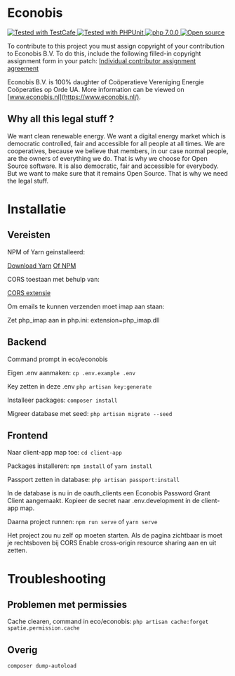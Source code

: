 # Econobis

<a href="https://github.com/DevExpress/testcafe">
    <img alt="Tested with TestCafe" src="https://img.shields.io/badge/tested%20with-TestCafe-2fa4cf.svg">
</a>

<a href="https://phpunit.de/">
    <img alt="Tested with PHPUnit" src="https://img.shields.io/badge/tested%20with-PHPUnit-green.svg">
</a>

<a href="https://php.net/">
    <img alt="php 7.0.0" src="https://img.shields.io/badge/php-%3E%3D%207.0-8892BF.svg">
</a>

<a href="https://github.com/">
    <img alt="Open source" src="https://badges.frapsoft.com/os/v1/open-source.svg?v=102">
</a>


To contribute to this project you must assign copyright of your contribution to Econobis B.V. 
To do this, include the following filled-in copyright assignment form in your patch: [Individual contributor assignment agreement](https://www.duurzameenergie.org/f/files/download/econobis/licensie/econobis-and-hoomdossier-individual-contributor-assignment-agreement.pdf)

Econobis B.V. is 100% daughter of Coöperatieve Vereniging Energie Coöperaties op Orde UA. More information can be viewed on [www.econobis.nl](https://www.econobis.nl/).

## Why all this legal stuff ? 
We want clean renewable energy. We want a digital energy market which is democratic controlled, fair and accessible for all people at all times. 
We are cooperatives, because we believe that members, in our case normal people, are the owners of everything we do. 
That is why we choose for Open Source software. It is also democratic, fair and accessible for everybody. 
But we want to make sure that it remains Open Source. That is why we need the legal stuff.

# Installatie
## Vereisten
NPM of Yarn geinstalleerd:

[Download Yarn](https://yarnpkg.com/lang/en/docs/install/)  [Of NPM](https://www.npmjs.com/get-npm)

CORS toestaan met behulp van:

[CORS extensie](https://chrome.google.com/webstore/detail/allow-control-allow-origi/nlfbmbojpeacfghkpbjhddihlkkiljbi)

Om emails te kunnen verzenden moet imap aan staan:

Zet php_imap aan in php.ini: extension=php_imap.dll

## Backend
Command prompt in eco/econobis

Eigen .env aanmaken:
`cp .env.example .env`

Key zetten in deze .env
`php artisan key:generate`

Installeer packages:
`composer install`

Migreer database met seed:
`php artisan migrate --seed`

## Frontend
Naar client-app map toe:
`cd client-app`

Packages installeren:
`npm install` of `yarn install`

Passport zetten in database:
`php artisan passport:install`

In de database is nu in de oauth_clients een Econobis Password Grant Client aangemaakt. Kopieer de secret naar .env.development in de client-app map.

Daarna project runnen:
`npm run serve` of `yarn serve`

Het project zou nu zelf op moeten starten. Als de pagina zichtbaar is moet je rechtsboven bij CORS Enable cross-origin resource sharing aan en uit zetten.

# Troubleshooting
## Problemen met permissies
Cache clearen, command in eco/econobis: 
`php artisan cache:forget spatie.permission.cache`
## Overig
`composer dump-autoload`
